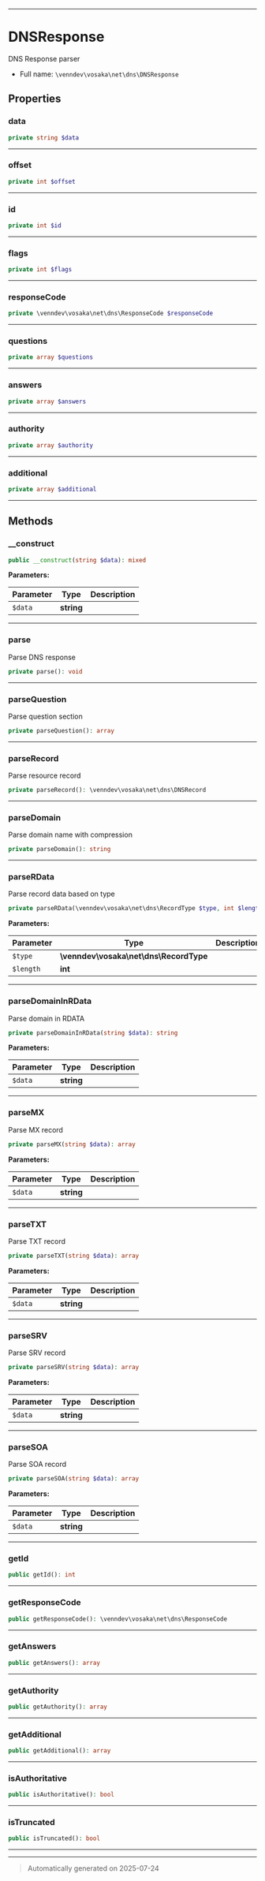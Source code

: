 ***

# DNSResponse

DNS Response parser



* Full name: `\venndev\vosaka\net\dns\DNSResponse`



## Properties


### data



```php
private string $data
```






***

### offset



```php
private int $offset
```






***

### id



```php
private int $id
```






***

### flags



```php
private int $flags
```






***

### responseCode



```php
private \venndev\vosaka\net\dns\ResponseCode $responseCode
```






***

### questions



```php
private array $questions
```






***

### answers



```php
private array $answers
```






***

### authority



```php
private array $authority
```






***

### additional



```php
private array $additional
```






***

## Methods


### __construct



```php
public __construct(string $data): mixed
```








**Parameters:**

| Parameter | Type | Description |
|-----------|------|-------------|
| `$data` | **string** |  |





***

### parse

Parse DNS response

```php
private parse(): void
```












***

### parseQuestion

Parse question section

```php
private parseQuestion(): array
```












***

### parseRecord

Parse resource record

```php
private parseRecord(): \venndev\vosaka\net\dns\DNSRecord
```












***

### parseDomain

Parse domain name with compression

```php
private parseDomain(): string
```












***

### parseRData

Parse record data based on type

```php
private parseRData(\venndev\vosaka\net\dns\RecordType $type, int $length): mixed
```








**Parameters:**

| Parameter | Type | Description |
|-----------|------|-------------|
| `$type` | **\venndev\vosaka\net\dns\RecordType** |  |
| `$length` | **int** |  |





***

### parseDomainInRData

Parse domain in RDATA

```php
private parseDomainInRData(string $data): string
```








**Parameters:**

| Parameter | Type | Description |
|-----------|------|-------------|
| `$data` | **string** |  |





***

### parseMX

Parse MX record

```php
private parseMX(string $data): array
```








**Parameters:**

| Parameter | Type | Description |
|-----------|------|-------------|
| `$data` | **string** |  |





***

### parseTXT

Parse TXT record

```php
private parseTXT(string $data): array
```








**Parameters:**

| Parameter | Type | Description |
|-----------|------|-------------|
| `$data` | **string** |  |





***

### parseSRV

Parse SRV record

```php
private parseSRV(string $data): array
```








**Parameters:**

| Parameter | Type | Description |
|-----------|------|-------------|
| `$data` | **string** |  |





***

### parseSOA

Parse SOA record

```php
private parseSOA(string $data): array
```








**Parameters:**

| Parameter | Type | Description |
|-----------|------|-------------|
| `$data` | **string** |  |





***

### getId



```php
public getId(): int
```












***

### getResponseCode



```php
public getResponseCode(): \venndev\vosaka\net\dns\ResponseCode
```












***

### getAnswers



```php
public getAnswers(): array
```












***

### getAuthority



```php
public getAuthority(): array
```












***

### getAdditional



```php
public getAdditional(): array
```












***

### isAuthoritative



```php
public isAuthoritative(): bool
```












***

### isTruncated



```php
public isTruncated(): bool
```












***


***
> Automatically generated on 2025-07-24
